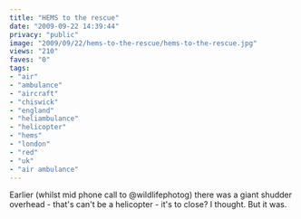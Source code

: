 ```yaml
---
title: "HEMS to the rescue"
date: "2009-09-22 14:39:44"
privacy: "public"
image: "2009/09/22/hems-to-the-rescue/hems-to-the-rescue.jpg"
views: "210"
faves: "0"
tags:
- "air"
- "ambulance"
- "aircraft"
- "chiswick"
- "england"
- "heliambulance"
- "helicopter"
- "hems"
- "london"
- "red"
- "uk"
- "air ambulance"
---
```

Earlier (whilst mid phone call to @wildlifephotog) there was a giant shudder overhead - that's can't be a helicopter - it's to close? I thought. But it was.<a href="/photos/2009/09/22/hems-to-the-rescue" rel="nofollow"></a>

